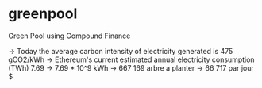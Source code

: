 # greenpool
Green Pool using Compound Finance

-> Today the average carbon intensity of electricity generated is 475 gCO2/kWh
-> Ethereum's current estimated annual electricity consumption (TWh) 	7.69
-> 7.69 * 10^9 kWh
-> 667 169 arbre a planter -> 66 717 par jour $ 
